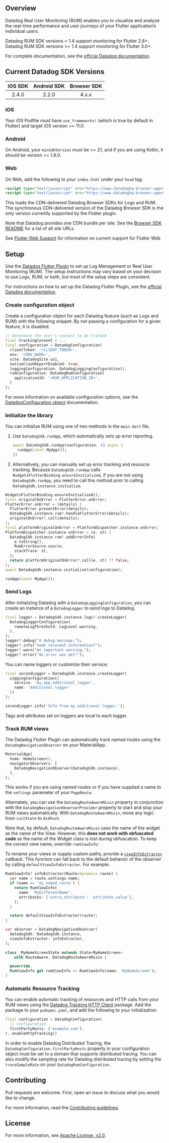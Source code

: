 ## Overview

Datadog Real User Monitoring (RUM) enables you to visualize and analyze the real-time performance and user journeys of your Flutter application’s individual users.

Datadog RUM SDK versions < 1.4 support monitoring for Flutter 2.8+.
Datadog RUM SDK versions >= 1.4 support monitoring for Flutter 3.0+.

For complete documentation, see the [official Datadog documentation][11].

## Current Datadog SDK Versions

[//]: # (SDK Table)
        
| iOS SDK | Android SDK | Browser SDK |
| :-----: | :---------: | :---------: |
| 2.4.0 | 2.2.0 | 4.x.x |

[//]: # (End SDK Table)

### iOS

Your iOS Podfile must have `use_frameworks!` (which is true by default in Flutter) and target iOS version >= 11.0.

### Android

On Android, your `minSdkVersion` must be >= 21, and if you are using Kotlin, it should be version >= 1.8.0.

### Web

On Web, add the following to your `index.html` under your `head` tag:

```html
<script type="text/javascript" src="https://www.datadoghq-browser-agent.com/us1/v5/datadog-logs.js"></script> 
<script type="text/javascript" src="https://www.datadoghq-browser-agent.com/us1/v5/datadog-rum-slim.js"></script> 
```

This loads the CDN-delivered Datadog Browser SDKs for Logs and RUM. The synchronous CDN-delivered version of the Datadog Browser SDK is the only version currently supported by the Flutter plugin.

Note that Datadog provides one CDN bundle per site. See the [Browser SDK README](https://github.com/DataDog/browser-sdk/#cdn-bundles) for a list of all site URLs.

See [Flutter Web Support](#web_support) for information on current support for Flutter Web

## Setup

Use the [Datadog Flutter Plugin][1] to set up Log Management or Real User Monitoring (RUM). The setup instructions may vary based on your decision to use Logs, RUM, or both, but most of the setup steps are consistent.

For instructions on how to set up the Datadog Flutter Plugin, see the [official Datadog documentation][11].


### Create configuration object

Create a configuration object for each Datadog feature (such as Logs and RUM) with the following snippet. By not passing a configuration for a given feature, it is disabled.

```dart
// Determine the user's consent to be tracked
final trackingConsent = ...
final configuration = DatadogConfiguration(
  clientToken: '<CLIENT_TOKEN>',
  env: '<ENV_NAME>',
  site: DatadogSite.us1,
  nativeCrashReportEnabled: true,
  loggingConfiguration: DatadogLoggingConfiguration(),
  rumConfiguration: DatadogRumConfiguration(
    applicationId: '<RUM_APPLICATION_ID>',
  )
);
```

For more information on available configuration options, see the [DatadogConfiguration object][8] documentation.

### Initialize the library

You can initialize RUM using one of two methods in the `main.dart` file.

1. Use `DatadogSdk.runApp`, which automatically sets up error reporting.

   ```dart
   await DatadogSdk.runApp(configuration, () async {
     runApp(const MyApp());
   })
   ```

2. Alternatively, you can manually set up error tracking and resource tracking. Because `DatadogSdk.runApp` calls `WidgetsFlutterBinding.ensureInitialized`, if you are not using `DatadogSdk.runApp`, you need to call this method prior to calling `DatadogSdk.instance.initialize`.

  ```dart
  WidgetsFlutterBinding.ensureInitialized();
  final originalOnError = FlutterError.onError;
  FlutterError.onError = (details) {
    FlutterError.presentError(details);
    DatadogSdk.instance.rum?.handleFlutterError(details);
    originalOnError?.call(details);
  };
  final platformOriginalOnError = PlatformDispatcher.instance.onError;
  PlatformDispatcher.instance.onError = (e, st) {
    DatadogSdk.instance.rum?.addErrorInfo(
      e.toString(),
      RumErrorSource.source,
      stackTrace: st,
    );
    return platformOriginalOnError?.call(e, st) ?? false;
  };
  await DatadogSdk.instance.initialize(configuration);

  runApp(const MyApp());
  ```

### Send Logs

After initializing Datadog with a `DatadogLoggingConfiguration`, you can create an instance of a `DatadogLogger` to send logs to Datadog.

```dart
final logger = DatadogSdk.instance.logs?.createLogger(
  DatadogLoggerConfiguration(
    remoteLogThreshold: LogLevel.warning,
  ),
);
logger?.debug("A debug message.");
logger?.info("Some relevant information?");
logger?.warn("An important warning…");
logger?.error("An error was met!");
```

You can name loggers or customize their service:

```dart
final secondLogger = DatadogSdk.instance.createLogger(
  LoggingConfiguration({
    service: 'my_app.additional_logger',
    name: 'Additional logger'
  })
);

secondLogger.info('Info from my additional logger.');
```

Tags and attributes set on loggers are local to each logger.

### Track RUM views

The Datadog Flutter Plugin can automatically track named routes using the `DatadogNavigationObserver` on your MaterialApp.

```dart
MaterialApp(
  home: HomeScreen(),
  navigatorObservers: [
    DatadogNavigationObserver(DatadogSdk.instance),
  ],
);
```

This works if you are using named routes or if you have supplied a name to the `settings` parameter of your `PageRoute`.

Alternately, you can use the `DatadogRouteAwareMixin` property in conjunction with the `DatadogNavigationObserverProvider` property to start and stop your RUM views automatically. With `DatadogRouteAwareMixin`, move any logic from `initState` to `didPush`.

Note that, by default, `DatadogRouteAwareMixin` uses the name of the widget as the name of the View. However, this **does not work with obfuscated code** as the name of the Widget class is lost during obfuscation. To keep the correct view name, override `rumViewInfo`:

To rename your views or supply custom paths, provide a [`viewInfoExtractor`][10] callback. This function can fall back to the default behavior of the observer by calling `defaultViewInfoExtractor`. For example:

```dart
RumViewInfo? infoExtractor(Route<dynamic> route) {
  var name = route.settings.name;
  if (name == 'my_named_route') {
    return RumViewInfo(
      name: 'MyDifferentName',
      attributes: {'extra_attribute': 'attribute_value'},
    );
  }

  return defaultViewInfoExtractor(route);
}

var observer = DatadogNavigationObserver(
  datadogSdk: DatadogSdk.instance,
  viewInfoExtractor: infoExtractor,
);
```


```dart
class _MyHomeScreenState extends State<MyHomeScreen>
    with RouteAware, DatadogRouteAwareMixin {

  @override
  RumViewInfo get rumViewInfo => RumViewInfo(name: 'MyHomeScreen');
}
```

### Automatic Resource Tracking

You can enable automatic tracking of resources and HTTP calls from your RUM views using the [Datadog Tracking HTTP Client][7] package. Add the package to your `pubspec.yaml`, and add the following to your initialization:

```dart
final configuration = DatadogConfiguration(
  // configuration
  firstPartyHosts: ['example.com'],
)..enableHttpTracking()
```

In order to enable Datadog Distributed Tracing, the `DatadogConfiguration.firstPartyHosts` property in your configuration object must be set to a domain that supports distributed tracing. You can also modify the sampling rate for Datadog distributed tracing by setting the `traceSampleRate` on your `DatadogRumConfiguration`.

## Contributing

Pull requests are welcome. First, open an issue to discuss what you would like to change.

For more information, read the [Contributing guidelines][4].

## License

For more information, see [Apache License, v2.0][5].

[1]: https://pub.dev/packages/datadog_flutter_plugin
[2]: https://app.datadoghq.com/rum/application/create
[3]: https://docs.datadoghq.com/account_management/api-app-keys/#client-tokens
[4]: https://github.com/DataDog/dd-sdk-flutter/blob/main/CONTRIBUTING.md
[5]: https://github.com/DataDog/dd-sdk-flutter/blob/main/LICENSE
[7]: https://pub.dev/packages/datadog_tracking_http_client
[8]: https://pub.dev/documentation/datadog_flutter_plugin/latest/datadog_flutter_plugin/DatadogConfiguration-class.html
[10]: https://pub.dev/documentation/datadog_flutter_plugin/latest/datadog_flutter_plugin/ViewInfoExtractor.html
[11]: https://docs.datadoghq.com/real_user_monitoring/mobile_and_tv_monitoring/setup/flutter/

